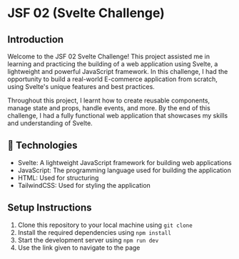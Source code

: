 # JSF 02 (Svelte Challenge) 

## Introduction

Welcome to the JSF 02 Svelte Challenge! This project assisted me in learning and practicing the building of a web application using Svelte, a lightweight and powerful JavaScript framework. In this challenge, I had the opportunity to build a real-world E-commerce application from scratch, using Svelte's unique features and best practices.

Throughout this project, I learnt how to create reusable components, manage state and props, handle events, and more. By the end of this challenge, I had a fully functional web application that showcases my skills and understanding of Svelte.

## 🤖 Technologies

* Svelte: A lightweight JavaScript framework for building web applications
* JavaScript: The programming language used for building the application
* HTML: Used for structuring
* TailwindCSS: Used for styling the application

## Setup Instructions

1. Clone this repository to your local machine using `git clone`
2. Install the required dependencies using `npm install`
3. Start the development server using `npm run dev`
4. Use the link given to navigate to the page